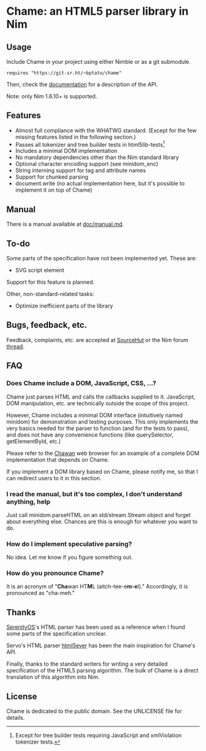 # Chame: an HTML5 parser library in Nim

## Usage

Include Chame in your project using either Nimble or as a git submodule.

```
requires "https://git.sr.ht/~bptato/chame"
```

Then, check the [documentation](https://chawan.net/doc/chame/) for a
description of the API.

Note: only Nim 1.6.10+ is supported.

## Features

* Almost full compliance with the WHATWG standard. (Except for the few missing
  features listed in the following section.)
* Passes all tokenizer and tree builder tests in html5lib-tests[^1]
* Includes a minimal DOM implementation
* No mandatory dependencies other than the Nim standard library
* Optional character encoding support (see minidom_enc)
* String interning support for tag and attribute names
* Support for chunked parsing
* document.write (no actual implementation here, but it's possible to implement
  it on top of Chame)

[^1]: Except for tree builder tests requiring JavaScript and xmlViolation
tokenizer tests.

## Manual

There is a manual available at [doc/manual.md](doc/manual.md).

## To-do

Some parts of the specification have not been implemented yet. These are:

* SVG script element

Support for this feature is planned.

Other, non-standard-related tasks:

* Optimize inefficient parts of the library

## Bugs, feedback, etc.

Feedback, complaints, etc. are accepted at
[SourceHut](https://todo.sr.ht/~bptato/chawan) or the Nim forum
[thread](https://forum.nim-lang.org/t/10963).

## FAQ

### Does Chame include a DOM, JavaScript, CSS, ...?

Chame just parses HTML and calls the callbacks supplied to it. JavaScript,
DOM manipulation, etc. are technically outside the scope of this project.

However, Chame includes a minimal DOM interface (intuitively named minidom)
for demonstration and testing purposes. This only implements the very basics
needed for the parser to function (and for the tests to pass), and does not
have any convenience functions (like querySelector, getElementById, etc.)

Please refer to the [Chawan](https://sr.ht/~bptato/chawan/) web browser for
an example of a complete DOM implementation that depends on Chame.

If you implement a DOM library based on Chame, please notify me, so that I
can redirect users to it in this section.

### I read the manual, but it's too complex, I don't understand anything, help

Just call minidom.parseHTML on an std/stream.Stream object and forget about
everything else. Chances are this is enough for whatever you want to do.

### How do I implement speculative parsing?

No idea. Let me know if you figure something out.

### How do you pronounce Chame?

It is an acronym of "**Cha**wan HT**M**L (aitch-tee-e**m-e**l)." Accordingly, it is
pronounced as "cha-meh."

## Thanks

[SerenityOS](https://serenityos.org/)'s HTML parser has been used as a
reference when I found some parts of the specification unclear.

Servo's HTML parser [html5ever](https://github.com/servo/html5ever) has been
the main inspiration for Chame's API.

Finally, thanks to the standard writers for writing a very detailed
specification of the HTML5 parsing algorithm. The bulk of Chame is a direct
translation of this algorithm into Nim.

## License

Chame is dedicated to the public domain. See the UNLICENSE file for details.
